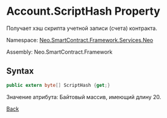 # Account.ScriptHash Property

Получает хэш скрипта учетной записи (счета) контракта.

Namespace: [Neo.SmartContract.Framework.Services.Neo](../../neo.md)

Assembly: Neo.SmartContract.Framework

## Syntax

```c#
public extern byte[] ScriptHash {get;}
```

Значение атрибута: Байтовый массив, имеющий длину 20.



[Back](../Account.md)
